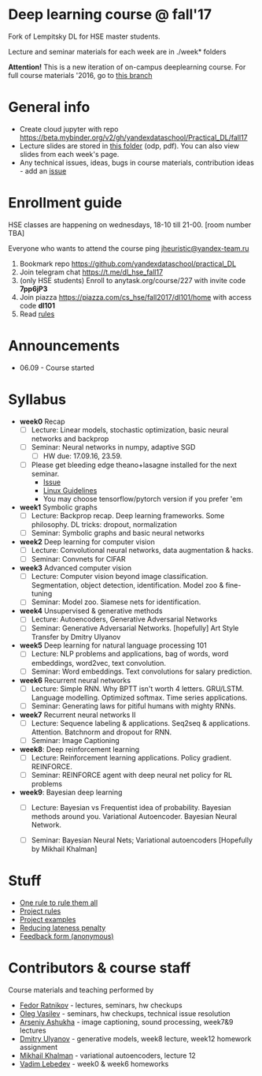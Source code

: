 # Deep learning course @ fall'17
Fork of Lempitsky DL for HSE master students.

Lecture and seminar materials for each week are in ./week* folders

__Attention!__ This is a new iteration of on-campus deeplearning course. For full course materials '2016, go to [this branch](https://github.com/yandexdataschool/practical_deeplearning/tree/last_iteration)


# General info
* Create cloud jupyter with repo https://beta.mybinder.org/v2/gh/yandexdataschool/Practical_DL/fall17
* Lecture slides are stored in [this folder](https://yadi.sk/d/ExaKWAFN3MjPsd) (odp, pdf). You can also view slides from each week's page.
* Any technical issues, ideas, bugs in course materials, contribution ideas - add an [issue](https://github.com/yandexdataschool/HSE_deeplearning/issues)

# Enrollment guide
HSE classes are happening on wednesdays, 18-10 till 21-00. [room number TBA]

Everyone who wants to attend the course ping jheuristic@yandex-team.ru

1. Bookmark repo https://github.com/yandexdataschool/practical_DL
2. Join telegram chat https://t.me/dl_hse_fall17
3. (only HSE students) Enroll to anytask.org/course/227 with invite code __7pp6jP3__
4. Join piazza https://piazza.com/cs_hse/fall2017/dl101/home with access code __dl101__
5. Read [rules](https://github.com/yandexdataschool/Practical_DL/wiki/Homeworks-and-grading-(HSE))

# Announcements
* 06.09 - Course started

# Syllabus
- __week0__ Recap
  - [ ] Lecture: Linear models, stochastic optimization, basic neural networks and backprop
  - [ ] Seminar: Neural networks in numpy, adaptive SGD
     - [ ] HW due: 17.09.16, 23.59.
  - [ ] Please get bleeding edge theano+lasagne installed for the next seminar. 
    - [Issue](https://github.com/yandexdataschool/HSE_deeplearning/issues/1)
    - [Linux Guidelines](http://agentnet.readthedocs.io/en/latest/user/install.html)
    - You may choose tensorflow/pytorch version if you prefer 'em
- __week1__ Symbolic graphs
  - [ ] Lecture: Backprop recap. Deep learning frameworks. Some philosophy. DL tricks: dropout, normalization
  - [ ] Seminar: Symbolic graphs and basic neural networks
  
- __week2__ Deep learning for computer vision
  - [ ] Lecture: Convolutional neural networks, data augmentation & hacks.
  - [ ] Seminar: Convnets for CIFAR
  
- __week3__ Advanced computer vision
  - [ ] Lecture: Computer vision beyond image classification. Segmentation, object detection, identification. Model zoo & fine-tuning
  - [ ] Seminar: Model zoo. Siamese nets for identification.
  
- __week4__ Unsupervised & generative methods
  - [ ] Lecture: Autoencoders, Generative Adversarial Networks
  - [ ] Seminar: Generative Adversarial Networks. [hopefully] Art Style Transfer by Dmitry Ulyanov

- __week5__ Deep learning for natural language processing 101
  - [ ] Lecture: NLP problems and applications, bag of words, word embeddings, word2vec, text convolution.
  - [ ] Seminar: Word embeddings. Text convolutions for salary prediction.
  
- __week6__ Recurrent neural networks
  - [ ] Lecture: Simple RNN. Why BPTT isn't worth 4 letters. GRU/LSTM. Language modelling. Optimized softmax. Time series applications.
  - [ ] Seminar: Generating laws for pitiful humans with mighty RNNs.

- __week7__ Recurrent neural networks II
  - [ ] Lecture: Sequence labeling & applications. Seq2seq & applications. Attention. Batchnorm and dropout for RNN.
  - [ ] Seminar: Image Captioning

- __week8__: Deep reinforcement learning
  - [ ] Lecture: Reinforcement learning applications. Policy gradient. REINFORCE.
  - [ ] Seminar: REINFORCE agent with deep neural net policy for RL problems
  
- __week9__: Bayesian deep learning
  - [ ] Lecture: Bayesian vs Frequentist idea of probability. Bayesian methods around you. Variational Autoencoder. Bayesian Neural Network.
  - [ ] Seminar: Bayesian Neural Nets; Variational autoencoders [Hopefully by Mikhail Khalman]
 


# Stuff
* [One rule to rule them all](https://github.com/yandexdataschool/HSE_deeplearning/wiki/Core:)
* [Project rules](https://github.com/yandexdataschool/HSE_deeplearning/wiki/Course-projects)
* [Project examples](https://github.com/yandexdataschool/HSE_deeplearning/wiki/Project-examples)
* [Reducing lateness penalty](https://github.com/yandexdataschool/HSE_deeplearning/wiki/Back-to-the-future)
* [Feedback form (anonymous)](https://docs.google.com/forms/u/0/d/1HaODcG3vW7PAiQOUexZAwaZzrcGtVIYbJjymhLhgLYA/edit)

# Contributors & course staff
Course materials and teaching performed by
- [Fedor Ratnikov](https://github.com/justheuristic/) - lectures, seminars, hw checkups
- [Oleg Vasilev](https://github.com/Omrigan) - seminars, hw checkups, technical issue resolution
- [Arseniy Ashukha](https://github.com/ars-ashuha) - image captioning, sound processing, week7&9 lectures
- [Dmitry Ulyanov](https://github.com/DmitryUlyanov) - generative models, week8 lecture, week12 homework assignment
- [Mikhail Khalman](https://github.com/mihaha?tab=activity) - variational autoencoders, lecture 12
- [Vadim Lebedev](https://github.com/vadim-v-lebedev) - week0 & week6 homeworks
